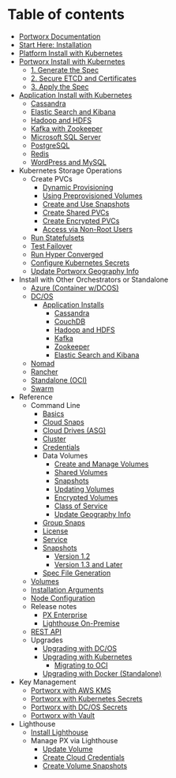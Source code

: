 # Table of contents

* [Portworx Documentation](README.md)
* [Start Here: Installation](start-here-installation.md)
* [Platform Install with Kubernetes](platform-install-with-kubernetes.md)
* [Portworx Install with Kubernetes](portworx-install-with-kubernetes/README.md)
  * [1. Generate the Spec](portworx-install-with-kubernetes/1.-generate-the-spec.md)
  * [2. Secure ETCD and Certificates](portworx-install-with-kubernetes/2.-secure-etcd-and-certificates.md)
  * [3. Apply the Spec](portworx-install-with-kubernetes/3.-apply-the-spec.md)
* [Application Install with Kubernetes](application-install-with-kubernetes/README.md)
  * [Cassandra](application-install-with-kubernetes/cassandra.md)
  * [Elastic Search and Kibana](application-install-with-kubernetes/elastic-search-and-kibana.md)
  * [Hadoop and HDFS](application-install-with-kubernetes/hadoop-and-hdfs.md)
  * [Kafka with Zookeeper](application-install-with-kubernetes/kafka-with-zookeeper.md)
  * [Microsoft SQL Server](application-install-with-kubernetes/microsoft-sql-server.md)
  * [PostgreSQL](application-install-with-kubernetes/postgresql.md)
  * [Redis](application-install-with-kubernetes/redis.md)
  * [WordPress and MySQL](application-install-with-kubernetes/wordpress-and-mysql.md)
* Kubernetes Storage Operations
  * Create PVCs
    * [Dynamic Provisioning](kubernetes-storage-operations/create-pvcs/dynamic-provisioning.md)
    * [Using Preprovisioned Volumes](kubernetes-storage-operations/create-pvcs/using-preprovisioned-volumes.md)
    * [Create and Use Snapshots](kubernetes-storage-operations/create-pvcs/create-and-use-snapshots.md)
    * [Create Shared PVCs](kubernetes-storage-operations/create-pvcs/create-shared-pvcs.md)
    * [Create Encrypted PVCs](kubernetes-storage-operations/create-pvcs/create-encrypted-pvcs.md)
    * [Access via Non-Root Users](kubernetes-storage-operations/create-pvcs/access-via-non-root-users.md)
  * [Run Statefulsets](kubernetes-storage-operations/run-statefulsets.md)
  * [Test Failover](kubernetes-storage-operations/test-failover.md)
  * [Run Hyper Converged](kubernetes-storage-operations/run-hyper-converged.md)
  * [Configure Kubernetes Secrets](kubernetes-storage-operations/configure-kubernetes-secrets.md)
  * [Update Portworx Geography Info](kubernetes-storage-operations/update-portworx-geography-info.md)
* Install with Other Orchestrators or Standalone
  * [Azure \(Container w/DCOS\)](install-with-other-orchestrators-or-standalone/azure-container-w-dcos.md)
  * [DC/OS](install-with-other-orchestrators-or-standalone/dc-os/README.md)
    * [Application Installs](install-with-other-orchestrators-or-standalone/dc-os/application-installs/README.md)
      * [Cassandra](install-with-other-orchestrators-or-standalone/dc-os/application-installs/cassandra.md)
      * [CouchDB](install-with-other-orchestrators-or-standalone/dc-os/application-installs/couchdb.md)
      * [Hadoop and HDFS](install-with-other-orchestrators-or-standalone/dc-os/application-installs/hadoop-and-hdfs.md)
      * [Kafka](install-with-other-orchestrators-or-standalone/dc-os/application-installs/kafka.md)
      * [Zookeeper](install-with-other-orchestrators-or-standalone/dc-os/application-installs/zookeeper.md)
      * [Elastic Search and Kibana](install-with-other-orchestrators-or-standalone/dc-os/application-installs/elastic-search-and-kibana.md)
  * [Nomad](install-with-other-orchestrators-or-standalone/nomad.md)
  * [Rancher](install-with-other-orchestrators-or-standalone/rancher.md)
  * [Standalone \(OCI\)](install-with-other-orchestrators-or-standalone/standalone-oci.md)
  * [Swarm](install-with-other-orchestrators-or-standalone/swarm.md)
* Reference
  * Command Line
    * [Basics](reference/command-line/basics.md)
    * [Cloud Snaps](reference/command-line/cloud-snaps.md)
    * [Cloud Drives \(ASG\)](reference/command-line/cloud-drives-asg.md)
    * [Cluster](reference/command-line/cluster.md)
    * [Credentials](reference/command-line/credentials.md)
    * Data Volumes
      * [Create and Manage Volumes](reference/command-line/data-volumes/create-and-manage-volumes.md)
      * [Shared Volumes](reference/command-line/data-volumes/shared-volumes.md)
      * [Snapshots](reference/command-line/data-volumes/snapshots.md)
      * [Updating Volumes](reference/command-line/data-volumes/updating-volumes.md)
      * [Encrypted Volumes](reference/command-line/data-volumes/encrypted-volumes.md)
      * [Class of Service](reference/command-line/data-volumes/class-of-service.md)
      * [Update Geography Info](reference/command-line/data-volumes/update-geography-info.md)
    * [Group Snaps](reference/command-line/group-snaps.md)
    * [License](reference/command-line/license.md)
    * [Service](reference/command-line/service.md)
    * [Snapshots](reference/command-line/snapshots/README.md)
      * [Version 1.2](reference/command-line/snapshots/version-1.2.md)
      * [Version 1.3 and Later](reference/command-line/snapshots/version-1.3-and-later.md)
    * [Spec File Generation](reference/command-line/spec-file-generation.md)
  * [Volumes](reference/volumes.md)
  * [Installation Arguments](reference/installation-arguments.md)
  * [Node Configuration](reference/node-configuration.md)
  * Release notes
    * [PX Enterprise](reference/release-notes/px-enterprise.md)
    * [Lighthouse On-Premise](reference/release-notes/lighthouse-on-premise.md)
  * [REST API](reference/rest-api.md)
  * Upgrades
    * [Upgrading with DC/OS](reference/upgrades/dc-os.md)
    * [Upgrading with Kubernetes](reference/upgrades/kubernetes/README.md)
      * [Migrating to OCI](reference/upgrades/kubernetes/migrating-to-oci.md)
    * [Upgrading with Docker \(Standalone\)](reference/upgrades/upgrading-with-docker-standalone.md)
* Key Management
  * [Portworx with AWS KMS](key-management/portworx-with-aws-kms.md)
  * [Portworx with Kubernetes Secrets](key-management/portworx-with-kubernetes-secrets.md)
  * [Portworx with DC/OS Secrets](key-management/portworx-with-dc-os-secrets.md)
  * [Portworx with Vault](key-management/portworx-with-vault.md)
* Lighthouse
  * [Install Lighthouse](lighthouse/install-lighthouse.md)
  * Manage PX via Lighthouse
    * [Update Volume](lighthouse/manage-px-via-lighthouse/update-volume.md)
    * [Create Cloud Credentials](lighthouse/manage-px-via-lighthouse/create-cloud-credentials.md)
    * [Create Volume Snapshots](lighthouse/manage-px-via-lighthouse/create-volume-snapshots.md)

